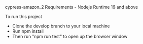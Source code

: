 cypress-amazon_2
Requirements -
   Nodejs Runtime 16 and above


To run this project
  - Clone the develop branch to your local machine
  - Run npm install
  - Then run "npm run test" to open up the browser window